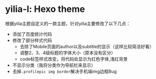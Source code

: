 # yilia-l: Hexo theme
根据yilia主题自定义的一款主题，针对yilia主要修改了以下几点：

- 添加了百度统计代码
- 修改了部分样式代码
  - 去除了Mobile页面的author以及subtitle的显示（这样比较简洁好看）
  - 调整2、3、4级标题的字体大小（原本没有区分）
  - code标签样式改变，将代码处显示为红色字体,浅红背景
- 不显示分类（我将分类作为导航栏来显示）
- 去掉`.profilepic img border`解决手机端img边框Bug
